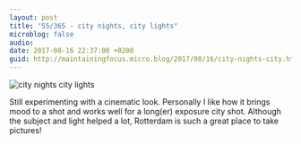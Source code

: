 ```yaml
---
layout: post
title: "55/365 - city nights, city lights"
microblog: false
audio: 
date: 2017-08-16 22:37:00 +0200
guid: http://maintainingfocus.micro.blog/2017/08/16/city-nights-city.html
---
```

![city nights city lights](https://f000.backblazeb2.com/file/Roel-Share/city-nights-city-lights.jpg)

Still experimenting with a cinematic look. Personally I like how it brings mood to a shot and works well for a long(er) exposure city shot. Although the subject and light helped a lot, Rotterdam is such a great place to take pictures!
